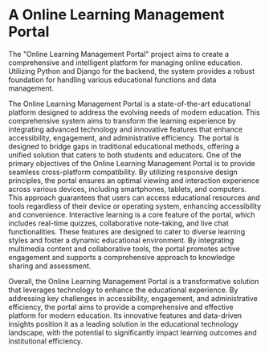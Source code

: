 # A Online Learning Management Portal
The "Online Learning Management Portal" project aims to create a comprehensive and intelligent platform for managing online education. Utilizing Python and Django for the backend, the system provides a robust foundation for handling various educational functions and data management. <br>

The Online Learning Management Portal is a state-of-the-art educational platform designed to address the evolving needs of modern education. This comprehensive system aims to transform the learning experience by integrating advanced technology and innovative features that enhance accessibility, engagement, and administrative efficiency. The portal is designed to bridge gaps in traditional educational methods, offering a unified solution that caters to both students and educators.
One of the primary objectives of the Online Learning Management Portal is to provide seamless cross-platform compatibility. By utilizing responsive design principles, the portal ensures an optimal viewing and interaction experience across various devices, including smartphones, tablets, and computers. This approach guarantees that users can access educational resources and tools regardless of their device or operating system, enhancing accessibility and convenience. Interactive learning is a core feature of the portal, which includes real-time quizzes, collaborative note-taking, and live chat functionalities. These features are designed to cater to diverse learning styles and foster a dynamic educational environment. By integrating multimedia content and collaborative tools, the portal promotes active engagement and supports a comprehensive approach to knowledge sharing and assessment. <br>

Overall, the Online Learning Management Portal is a transformative solution that leverages technology to enhance the educational experience. By addressing key challenges in accessibility, engagement, and administrative efficiency, the portal aims to provide a comprehensive and effective platform for modern education. Its innovative features and data-driven insights position it as a leading solution in the educational technology landscape, with the potential to significantly impact learning outcomes and institutional efficiency.

